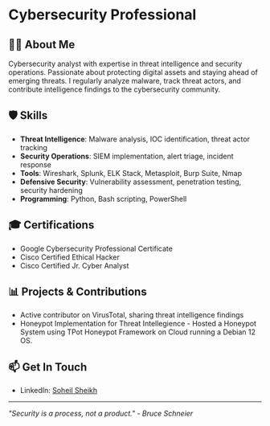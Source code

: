 # Cybersecurity Professional

## 👨‍💻 About Me

Cybersecurity analyst with expertise in threat intelligence and security operations. Passionate about protecting digital assets and staying ahead of emerging threats. I regularly analyze malware, track threat actors, and contribute intelligence findings to the cybersecurity community.

## 🛡️ Skills

- **Threat Intelligence**: Malware analysis, IOC identification, threat actor tracking
- **Security Operations**: SIEM implementation, alert triage, incident response
- **Tools**: Wireshark, Splunk, ELK Stack, Metasploit, Burp Suite, Nmap
- **Defensive Security**: Vulnerability assessment, penetration testing, security hardening
- **Programming**: Python, Bash scripting, PowerShell

## 🎓 Certifications

- Google Cybersecurity Professional Certificate
- Cisco Certified Ethical Hacker
- Cisco Certified Jr. Cyber Analyst

## 📊 Projects & Contributions

- Active contributor on VirusTotal, sharing threat intelligence findings
- Honeypot Implementation for Threat Intellegience - Hosted a Honeypot System using TPot Honeypot Framework on Cloud running a Debian 12 OS.

## 📫 Get In Touch

- LinkedIn: [Soheil Sheikh](https://linkedin.com/in/soheilsheikh)

---

*"Security is a process, not a product." - Bruce Schneier*
